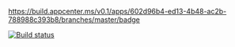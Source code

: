 https://build.appcenter.ms/v0.1/apps/602d96b4-ed13-4b48-ac2b-788988c393b8/branches/master/badge

[![Build status](https://build.appcenter.ms/v0.1/apps/602d96b4-ed13-4b48-ac2b-788988c393b8/branches/master/badge)](https://appcenter.ms)
